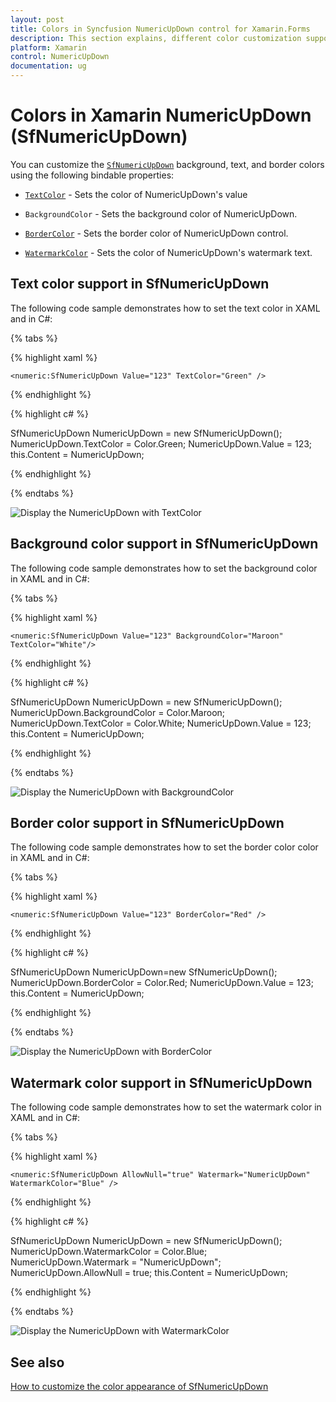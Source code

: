 ```yaml
---
layout: post
title: Colors in Syncfusion NumericUpDown control for Xamarin.Forms
description: This section explains, different color customization supports in Syncfusion NumericUpDown control for Xamarin.Forms.
platform: Xamarin
control: NumericUpDown
documentation: ug
---
```

# Colors in Xamarin NumericUpDown (SfNumericUpDown)

You can customize the [`SfNumericUpDown`](https://help.syncfusion.com/cr/xamarin/Syncfusion.SfNumericUpDown.XForms.SfNumericUpDown.html) background, text, and border colors using the following bindable properties:

* [`TextColor`](https://help.syncfusion.com/cr/xamarin/Syncfusion.SfNumericUpDown.XForms.SfNumericUpDown.html#Syncfusion_SfNumericUpDown_XForms_SfNumericUpDown_TextColor) - Sets the color of NumericUpDown's value

* `BackgroundColor` - Sets the background color of NumericUpDown.

* [`BorderColor`](https://help.syncfusion.com/cr/xamarin/Syncfusion.SfNumericUpDown.XForms.SfNumericUpDown.html#Syncfusion_SfNumericUpDown_XForms_SfNumericUpDown_BorderColor) - Sets the border color of NumericUpDown control.

* [`WatermarkColor`](https://help.syncfusion.com/cr/xamarin/Syncfusion.SfNumericUpDown.XForms.SfNumericUpDown.html#Syncfusion_SfNumericUpDown_XForms_SfNumericUpDown_WatermarkColor) - Sets the color of NumericUpDown's watermark text.

## Text color support in SfNumericUpDown

The following code sample demonstrates how to set the text color in XAML and in C#:

{% tabs %}

{% highlight xaml %}

	<numeric:SfNumericUpDown Value="123" TextColor="Green" />
	
{% endhighlight %}

{% highlight c# %}

SfNumericUpDown NumericUpDown = new SfNumericUpDown();
NumericUpDown.TextColor = Color.Green;
NumericUpDown.Value = 123;
this.Content = NumericUpDown;

{% endhighlight %}

{% endtabs %}

![Display the NumericUpDown with TextColor](images/TextColor.PNG)

## Background color support in SfNumericUpDown

The following code sample demonstrates how to set the background color in XAML and in C#:

{% tabs %}

{% highlight xaml %}

	<numeric:SfNumericUpDown Value="123" BackgroundColor="Maroon" TextColor="White"/>
	
{% endhighlight %}

{% highlight c# %}

SfNumericUpDown NumericUpDown = new SfNumericUpDown();
NumericUpDown.BackgroundColor = Color.Maroon;
NumericUpDown.TextColor = Color.White;
NumericUpDown.Value = 123;
this.Content = NumericUpDown;

{% endhighlight %}

{% endtabs %}

![Display the NumericUpDown with BackgroundColor](images/backgroundcolor.PNG)

## Border color support in SfNumericUpDown

The following code sample demonstrates how to set the border color color in XAML and in C#:

{% tabs %}

{% highlight xaml %}

	<numeric:SfNumericUpDown Value="123" BorderColor="Red" />
	
{% endhighlight %}

{% highlight c# %}

SfNumericUpDown NumericUpDown=new SfNumericUpDown();
NumericUpDown.BorderColor = Color.Red;
NumericUpDown.Value = 123;
this.Content = NumericUpDown;

{% endhighlight %}

{% endtabs %}

![Display the NumericUpDown with BorderColor](images/bordercolor.PNG)

## Watermark color support in SfNumericUpDown

The following code sample demonstrates how to set the watermark color in XAML and in C#:

{% tabs %}

{% highlight xaml %}

	<numeric:SfNumericUpDown AllowNull="true" Watermark="NumericUpDown" WatermarkColor="Blue" />
	
{% endhighlight %}

{% highlight c# %}

SfNumericUpDown NumericUpDown = new SfNumericUpDown();
NumericUpDown.WatermarkColor = Color.Blue;
NumericUpDown.Watermark = "NumericUpDown";
NumericUpDown.AllowNull = true;
this.Content = NumericUpDown;

{% endhighlight %}

{% endtabs %}

![Display the NumericUpDown with WatermarkColor](images/watermarkcolor.PNG)

## See also

[How to customize the color appearance of SfNumericUpDown](https://support.syncfusion.com/kb/article/10060/how-to-customize-the-color-appearance-of-numeric-entry-in-xamarinforms?isInternalRefresh=False)
